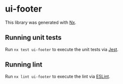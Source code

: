# ui-footer

This library was generated with [Nx](https://nx.dev).

## Running unit tests

Run `nx test ui-footer` to execute the unit tests via [Jest](https://jestjs.io).

## Running lint

Run `nx lint ui-footer` to execute the lint via [ESLint](https://eslint.org/).
